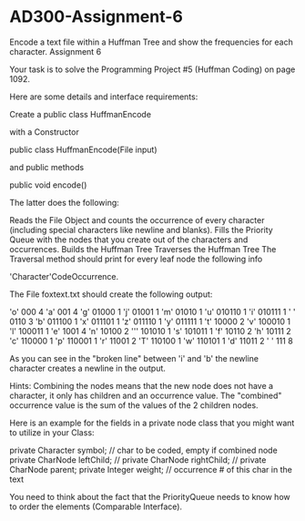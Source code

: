 # AD300-Assignment-6
Encode a text file within a Huffman Tree and show the frequencies for each character.
Assignment 6

Your task is to solve the Programming Project #5 (Huffman Coding) on page 1092.

Here are some details and interface requirements:

Create a public class HuffmanEncode

with a Constructor

public class HuffmanEncode(File input)

and public methods

public void encode()

The latter does the following:

Reads the File Object and counts the occurrence of every character (including special characters like newline and blanks).
Fills the Priority Queue with the nodes that you create out of the characters and occurrences.
Builds the Huffman Tree
Traverses the Huffman Tree 
The Traversal method should print for every leaf node the following info

'Character'<blank>Code<blank>Occurrence.


The File foxtext.txt should create the following output:

'o' 000 4
'a' 001 4
'g' 01000 1
'j' 01001 1
'm' 01010 1
'u' 010110 1
'i' 010111 1
'
' 0110 3
'b' 011100 1
'x' 011101 1
'z' 011110 1
'y' 011111 1
't' 10000 2
'v' 100010 1
'l' 100011 1
'e' 1001 4
'n' 10100 2
''' 101010 1
's' 101011 1
'f' 10110 2
'h' 10111 2
'c' 110000 1
'p' 110001 1
'r' 11001 2
'T' 110100 1
'w' 110101 1
'd' 11011 2
' ' 111 8

As you can see in the "broken line" between 'i' and 'b' the newline character creates a newline in the output. 

Hints: Combining the nodes means that the new node does not have a character, it only has children and an occurrence value. The "combined" occurrence value is the sum of the values of the 2 children nodes.

Here is an example for the fields in a private node class that you might want to utilize in your Class:

private Character symbol; // char to be coded, empty if combined node
private CharNode leftChild; //
private CharNode rightChild; // 
private CharNode parent;
private Integer weight; // occurrence # of this char in the text

You need to think about the fact that the PriorityQueue needs to know how to order the elements (Comparable Interface).
